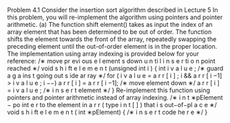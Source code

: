 Problem 4.1
Consider the insertion sort algorithm described in Lecture 5 In this problem, you will re-implement
the algorithm using pointers and pointer arithmetic.
(a) The function shift element() takes as input the index of an array element that has been
determined to be out of order. The function shifts the element towards the front of the array,
repeatedly swapping the preceding element until the out-of-order element is in the proper
location. The implementation using array indexing is provided below for your reference:
/∗ move pr evi ous e l ement s down u n ti l
i n s e r ti o n point reached ∗/
void s h i ft e l e m e n t (unsigned int i ) {
int i v a l u e ;
/∗ guard a g a ins t going out s ide ar ray ∗/
for ( i v a l u e = a r r [ i ] ; i && a r r [ i −1] > i v a l u e ; i −−)
a r r [ i ] = a r r [ i −1]; /∗ move element down ∗/
a r r [ i ] = i v a l u e ; /∗ i n s e r t element ∗/
}
Re-implement this function using pointers and pointer arithmetic instead of array indexing.
/∗ i n t ∗pElement − po int e r to the element
in a r r ( type i n t [ ] ) that i s out−of−pl a c e ∗/
void s h i ft e l e m e n t ( int ∗pElement) {
/∗ i n s e r t code he r e ∗/
}
